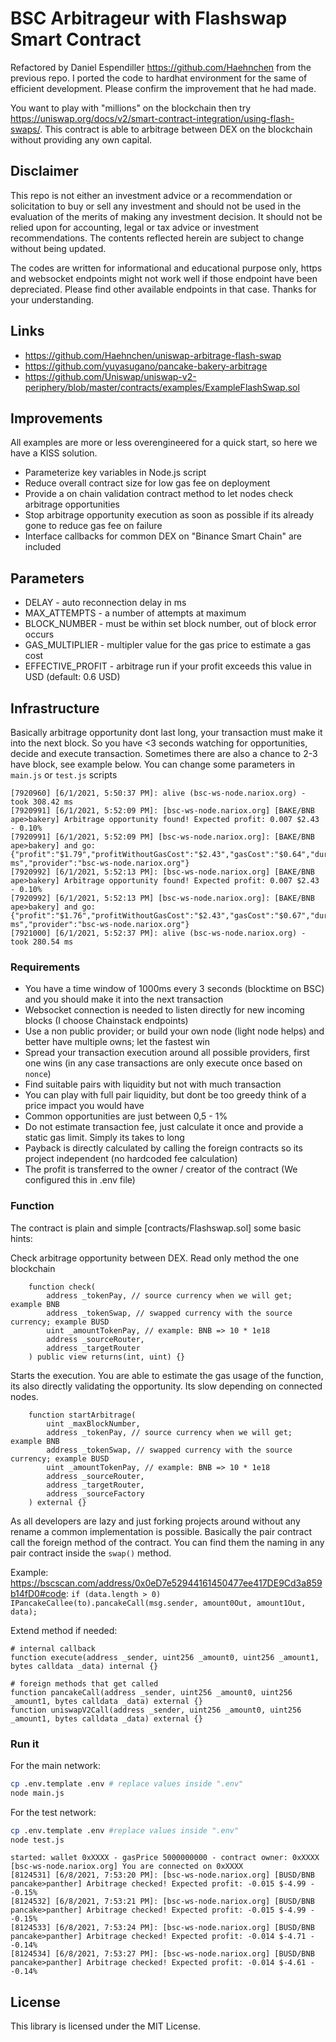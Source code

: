 # BSC Arbitrageur with Flashswap Smart Contract
 
Refactored by Daniel Espendiller <https://github.com/Haehnchen> from the previous repo. I ported the code to hardhat environment for the same of efficient development. Please confirm the improvement that he had made.

You want to play with "millions" on the blockchain then try https://uniswap.org/docs/v2/smart-contract-integration/using-flash-swaps/. This contract is able to arbitrage between DEX on the blockchain without providing any own capital.

## Disclaimer
This repo is not either an investment advice or a recommendation or solicitation to buy or sell any investment and should not be used in the evaluation of the merits of making any investment decision. It should not be relied upon for accounting, legal or tax advice or investment recommendations. The contents reflected herein are subject to change without being updated.

The codes are written for informational and educational purpose only, https and websocket endpoints might not work well if those endpoint have been depreciated. Please find other available endpoints in that case. Thanks for your understanding.
 
## Links

 * https://github.com/Haehnchen/uniswap-arbitrage-flash-swap
 * https://github.com/yuyasugano/pancake-bakery-arbitrage 
 * https://github.com/Uniswap/uniswap-v2-periphery/blob/master/contracts/examples/ExampleFlashSwap.sol
 
## Improvements
 
All examples are more or less overengineered for a quick start, so here we have a KISS solution.

 * Parameterize key variables in Node.js script
 * Reduce overall contract size for low gas fee on deployment
 * Provide a on chain validation contract method to let nodes check arbitrage opportunities
 * Stop arbitrage opportunity execution as soon as possible if its already gone to reduce gas fee on failure
 * Interface callbacks for common DEX on "Binance Smart Chain" are included
 
## Parameters
 
 * DELAY - auto reconnection delay in ms
 * MAX\_ATTEMPTS - a number of attempts at maximum
 * BLOCK\_NUMBER - must be within set block number, out of block error occurs
 * GAS\_MULTIPLIER - multipler value for the gas price to estimate a gas cost
 * EFFECTIVE\_PROFIT - arbitrage run if your profit exceeds this value in USD (default: 0.6 USD) 
## Infrastructure

Basically arbitrage opportunity dont last long, your transaction must make it into the next block. So you have <3 seconds watching for opportunities, decide and execute transaction. Sometimes there are also a chance to 2-3 have block, see example below. You can change some parameters in `main.js` or `test.js` scripts

```
[7920960] [6/1/2021, 5:50:37 PM]: alive (bsc-ws-node.nariox.org) - took 308.42 ms
[7920991] [6/1/2021, 5:52:09 PM]: [bsc-ws-node.nariox.org] [BAKE/BNB ape>bakery] Arbitrage opportunity found! Expected profit: 0.007 $2.43 - 0.10%
[7920991] [6/1/2021, 5:52:09 PM] [bsc-ws-node.nariox.org]: [BAKE/BNB ape>bakery] and go:  {"profit":"$1.79","profitWithoutGasCost":"$2.43","gasCost":"$0.64","duration":"539.35 ms","provider":"bsc-ws-node.nariox.org"}
[7920992] [6/1/2021, 5:52:13 PM]: [bsc-ws-node.nariox.org] [BAKE/BNB ape>bakery] Arbitrage opportunity found! Expected profit: 0.007 $2.43 - 0.10%
[7920992] [6/1/2021, 5:52:13 PM] [bsc-ws-node.nariox.org]: [BAKE/BNB ape>bakery] and go:  {"profit":"$1.76","profitWithoutGasCost":"$2.43","gasCost":"$0.67","duration":"556.28 ms","provider":"bsc-ws-node.nariox.org"}
[7921000] [6/1/2021, 5:52:37 PM]: alive (bsc-ws-node.nariox.org) - took 280.54 ms
```

### Requirements
 
 * You have a time window of 1000ms every 3 seconds (blocktime on BSC) and you should make it into the next transaction
 * Websocket connection is needed to listen directly for new incoming blocks (I choose Chainstack endpoints)
 * Use a non public provider; or build your own node (light node helps) and better have multiple owns; let the fastest win 
 * Spread your transaction execution around all possible providers, first one wins (in any case transactions are only execute once based on `nonce`) 
 * Find suitable pairs with liquidity but not with much transaction 
 * You can play with full pair liquidity, but dont be too greedy think of a price impact you would have
 * Common opportunities are just between 0,5 - 1% 
 * Do not estimate transaction fee, just calculate it once and provide a static gas limit. Simply its takes to long 
 * Payback is directly calculated by calling the foreign contracts so its project independent (no hardcoded fee calculation)  
 * The profit is transferred to the owner / creator of the contract (We configured this in .env file) 

### Function

The contract is plain and simple [contracts/Flashswap.sol] some basic hints:

Check arbitrage opportunity between DEX. Read only method the one blockchain

```
    function check(
        address _tokenPay, // source currency when we will get; example BNB
        address _tokenSwap, // swapped currency with the source currency; example BUSD
        uint _amountTokenPay, // example: BNB => 10 * 1e18
        address _sourceRouter,
        address _targetRouter
    ) public view returns(int, uint) {}
```

Starts the execution. You are able to estimate the gas usage of the function, its also directly validating the opportunity. Its slow depending on connected nodes.

```
    function startArbitrage(
        uint _maxBlockNumber,
        address _tokenPay, // source currency when we will get; example BNB
        address _tokenSwap, // swapped currency with the source currency; example BUSD
        uint _amountTokenPay, // example: BNB => 10 * 1e18
        address _sourceRouter,
        address _targetRouter,
        address _sourceFactory
    ) external {}
```
 
As all developers are lazy and just forking projects around without any rename a common implementation is possible. Basically the pair contract call the foreign method of the contract. You can find them the naming in any pair contract inside the `swap()` method.
 
Example: https://bscscan.com/address/0x0eD7e52944161450477ee417DE9Cd3a859b14fD0#code: `if (data.length > 0) IPancakeCallee(to).pancakeCall(msg.sender, amount0Out, amount1Out, data);`
 
Extend method if needed:

```
# internal callback 
function execute(address _sender, uint256 _amount0, uint256 _amount1, bytes calldata _data) internal {}

# foreign methods that get called
function pancakeCall(address _sender, uint256 _amount0, uint256 _amount1, bytes calldata _data) external {}
function uniswapV2Call(address _sender, uint256 _amount0, uint256 _amount1, bytes calldata _data) external {}
```
 
### Run it

For the main network:
``` bash
cp .env.template .env # replace values inside ".env"
node main.js
```

For the test network:
```bash
cp .env.template .env #replace values inside ".env" 
node test.js
```
 
``` 
started: wallet 0xXXXX - gasPrice 5000000000 - contract owner: 0xXXXX
[bsc-ws-node.nariox.org] You are connected on 0xXXXX
[8124531] [6/8/2021, 7:53:20 PM]: [bsc-ws-node.nariox.org] [BUSD/BNB pancake>panther] Arbitrage checked! Expected profit: -0.015 $-4.99 - -0.15%
[8124532] [6/8/2021, 7:53:21 PM]: [bsc-ws-node.nariox.org] [BUSD/BNB pancake>panther] Arbitrage checked! Expected profit: -0.015 $-4.99 - -0.15%
[8124533] [6/8/2021, 7:53:24 PM]: [bsc-ws-node.nariox.org] [BUSD/BNB pancake>panther] Arbitrage checked! Expected profit: -0.014 $-4.71 - -0.14%
[8124534] [6/8/2021, 7:53:27 PM]: [bsc-ws-node.nariox.org] [BUSD/BNB pancake>panther] Arbitrage checked! Expected profit: -0.014 $-4.61 - -0.14%
```
 
## License
 
This library is licensed under the MIT License.
